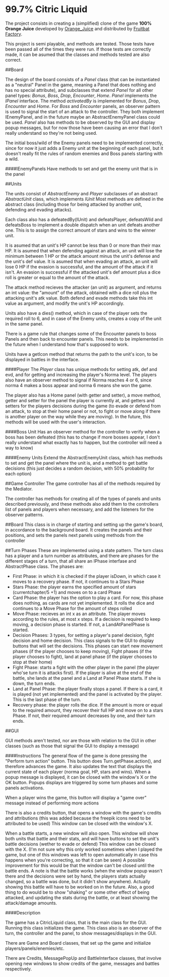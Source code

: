 # 99.7% Citric Liquid

The project consists in creating a (simplified) clone of the game **100% Orange Juice**
developed by [Orange_Juice](http://daidai.moo.jp) and distributed by [Fruitbat Factory](https://fruitbatfactory.com).

This project is semi playable, and methods are tested. Those tests have been passed all of the times they were run. If those tests are correctly made, it can be asumed that the classes and methods tested are also correct.




##Board

The design of the board consists of a *Panel* class (that can be instantiated as a "neutral" Panel in the game, meaning a Panel that does nothing and has no special attribute), and subclasses that extend *Panel* for all other panel types: *Bonus*, *Boss*, *Drop*, *Encounter*, *Home*. *Panel* implements the *IPanel* interface. The method *activatedBy* is implemented for *Bonus*, *Drop*, *Encounter* and *Home*.
For *Boss* and *Encounter* panels, an observer pattern is used to signal the start of an attack to the controller. They both implement IEnemyPanel, and in the future maybe an AbstractEnemyPanel class could be used.
*Panel* also has methods to be observed by the GUI and display popup messages, but for now those have been causing an error that I don't really understand so they're not being used.

The initial boss/wild of the Enemy panels need to be implemented correctly, since for now it just adds a Enemy unit at the beginning of each panel, but it doesn't really fit the rules of random enemies and Boss panels starting with a wild.

####IEnemyPanels
Have methods to set and get the enemy unit that is in the panel



##Units

The units consist of *AbstractEnemy* and *Player* subclasses of an abstract *AbstractUnit* class, which implements *IUnit* Most methods are defined in the abstract class (including those for being attacked by another unit, defending and evading attacks).

Each class also has a defeatedBy(IUnit) and defeatsPlayer, defeatsWild and defeatsBoss to implement a double dispatch when an unit defeats another one. This is to assign the correct amount of stars and wins to the winner unit.

It is asumed that an unit's HP cannot be less than 0 or more than their max HP. It is asumed that when defending against an attack, an unit will lose the minimum between 1 HP or the attack amount minus the unit's defense and the unit's def value. It is asumed that when evading an attack, an unit will lose 0 HP if the evasion is successful, and the amount of the attack if it isn't. An evasion is successful if the attacked unit's def amount plus a dice roll is greater or equal to the amount of the attack.

The attack method recieves the attacker (an unit) as argument, and returns an int value: the "amount" of the attack, obtained with a dice roll plus the attacking unit's atk value. Both defend and evade methods take this int value as argument, and modify the unit's HP accordingly.

Units also have a dies() method, which in case of the player sets the required roll to 6, and in case of the Enemy units, creates a copy of the unit in the same panel.

There is a game rule that changes some of the Encounter panels to boss Panels and then back to encounter panels. This needs to be implemented in the future when I understand how that's supposed to work.

Units have a getIcon method that returns the path to the unit's icon, to be displayed in battles in the interface.

####Player
The *Player* class has unique methods for setting atk, def and evd, and for getting and increasing the player's Norma level. The players also have an observer method to signal if Norma reaches 4 or 6, since norma 4 makes a boss appear and norma 6 means she won the game.

The player also has a Home panel (with getter and setter), a move method, getter and setter for the panel the player is currently at,  and getters and setters for the players decisions during the game (to evade or defend from an attack, to stop at their home panel or not, to fight or move along if there is another player on the way while they are moving). In the future, this methods will be used with the user's interaction.

####Boss Unit
Has an observer method for the controller to verify when a boss has been defeated (this has to change if more bosses appear, I don't really understand what exactly has to happen, but the controller will need a way to know)

####Enemy Units
Extend the AbstractEnemyUnit class, which has methods to set and get the panel where the unit is, and a method to get battle decisions (this just decides a random decision, with 50% probability for each option)




##Game Controller
The game controller has all of the methods required by the Mediator. 

The controller has methods for creating all of the types of panels and units described previously, and these methods also add them to the controllers list of panels and players when necessary, and add the listeners for the observer patterns.


##Board
This class is in charge of starting and setting up the game's board, in accordance to the background board. It creates the panels and their positions, and sets the panels next panels using methods from the controller


##Turn Phases
These are implemented using a state pattern. The turn class has a player and a turn number as attributes, and there are phases for the different stages of a turn, that all share an IPhase interfase and AbstractPhase class. The phases are:
* First Phase: in which it is checked if the player isDown, in which case it moves to a recovery phase. If not, it continues to a Stars Phase
* Stars Phase: the player earns the specified amount of stars (currentchapter/5 +1) and moves on to a card Phase
* Card Phase: the player has the option to play a card. For now, this phase does nothing, as cards are not yet implemented. It rolls the dice and continues to a Move Phase for the amount of steps rolled
* Move Phase: recieves an int x as an attribute. The player moves according to the rules, at most x steps. If a decision is required to keep moving, a decision phase is started. If not, a LandAtPanelPhase is started.
* Decision Phases: 3 types, for setting a player's panel decision, fight decision and home decision. This class signals to the GUI to display buttons that will set the decisions. This phases can start new movement phases (if the player chooses to keep moving), Fight phases (if the player chooses to fight), land at panel phase (if the player chooses to stop at their home)
* Fight Phase: starts a fight with the other player in the panel (the player who'se turn it is attacks first). If the player is alive at the end of the battle, she lands at the panel and a Land at Panel Phase starts. If she is down, the turn ends.
* Land at Panel Phase: the player finally stops a panel. If there is a card, it is played (not yet implemented) and the panel is activated by the player. This is the last phase of the turn.
* Recovery phase: the player rolls the dice. If the amount is more or equal to the required amount, they recover their full HP and move on to a stars Phase. If not, their required amount decreases by one, and their turn ends.




##GUI

GUI methods aren't tested, nor are those with relation to the GUI in other classes (such as those that signal the GUI to display a message)


####Instructions
The general flow of the game is done pressing the "Perform turn action" button. This button does Turn.getPhase.action(), and therefore advances the game. It also updates the text that displays the current state of each player (norma goal, HP, stars and wins).
When a popup message is displayed, it can be closed with the window's X or the OK button.
Popups displays are triggered by some turn phases and some panels activations.

When a player wins the game, this button will display a "game over" message instead of performing more actions

There is also a credits button, that opens a window with the game's credits and attributions (this was added because the freepik icons need to be attributed to be used)
This window can be closed with the window's X.

When a battle starts, a new window will also open. This window will show both units that battle and their stats, and will have buttons to set the unit's battle decisions (wether to evade or defend)
This window can be closed with the X. (I'm not sure why this only worked sometimes when I played the game, but one of this windows was left to open automatically in case this happens when you're correcting, so that it can be seen)
A possible improvement for this would be that the window can't be closed until the battle ends.
A note is that the battle works (when the window popup wasn't there and the decisions were set by hand, the players stats actually changed, so a battle was done, but it didn't show anywhere). Actually showing this battle will have to be worked on in the future.
Also, a good thing to do would be to show "shaking" or some other effect of being attacked, and updating the stats during the battle, or at least showing the attack/damage amounts.

####Description

The game has a CitricLiquid class, that is the main class for the GUI. Running this class initializes the game.
This class also is an observer of the turn, the controller and the panel, to show messages/displays in the GUI.

There are Game and Board classes, that set up the game and initialize players/panels/enemies/etc.

There are Credits, MessagePopUp and BattleInterface classes, that involve opening new windows to show credits of the game, messages and battles respectively.